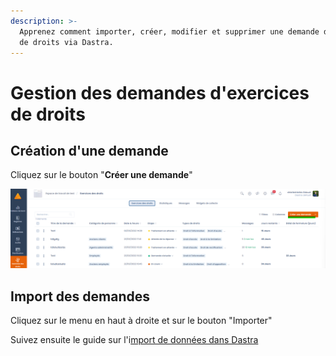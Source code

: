 ```yaml
---
description: >-
  Apprenez comment importer, créer, modifier et supprimer une demande d'exercice
  de droits via Dastra.
---
```


# Gestion des demandes d'exercices de droits

## Création d'une demande

Cliquez sur le bouton "**Créer une demande**"

![](<../../.gitbook/assets/image (203).png>)



## Import des demandes

Cliquez sur le menu en haut à droite et sur le bouton "Importer"

Suivez ensuite le guide sur l'i[mport de données dans Dastra](../generalites/importer-vos-donnees-excel-csv.md)
